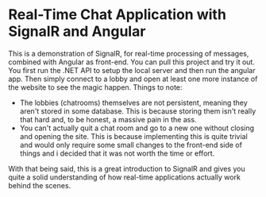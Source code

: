 # Real-Time Chat Application with SignalR and Angular

This is a demonstration of SignalR, for real-time processing of messages, combined with Angular as front-end. You can pull this project and try it out. You first run the .NET API to setup the local server and then run the angular app. Then simply connect to a lobby and open at least one more instance of the website to see the magic happen. Things to note:

* The lobbies (chatrooms) themselves are not persistent, meaning they aren't stored in some database. This is because storing them isn't really that hard and, to be honest, a massive pain in the ass.
* You can't actually quit a chat room and go to a new one without closing and opening the site. This is because implementing this is quite trivial and would only require some small changes to the front-end side of things and i decided that it was not worth the time or effort.

With that being said, this is a great introduction to SignalR and gives you quite a solid understanding of how real-time applications actually work behind the scenes.